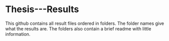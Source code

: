 # Thesis---Results
This github contains all result files ordered in folders. The folder names give what the results are.
The folders also contain a brief readme with little information.
